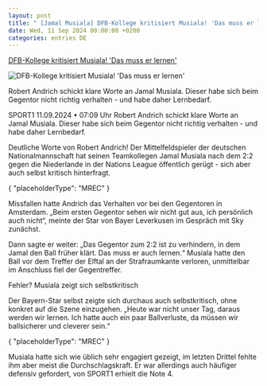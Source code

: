 ```yaml
---
layout: post
title: " [Jamal Musiala] DFB-Kollege kritisiert Musiala! 'Das muss er lernen'"
date: Wed, 11 Sep 2024 00:00:00 +0200
categories: entries DE
---
```

[DFB-Kollege kritisiert Musiala! 'Das muss er lernen'](https://www.sport1.de/news/fussball/dfb-team/2024/09/dfb-kollege-kritisiert-musiala-das-muss-er-lernen)

![DFB-Kollege kritisiert Musiala! 'Das muss er lernen'](https://reshape.sport1.de/c/t/a43250e8-8c48-4d2d-8451-6941f438ff70/1200x630)

Robert Andrich schickt klare Worte an Jamal Musiala. Dieser habe sich beim Gegentor nicht richtig verhalten - und habe daher Lernbedarf.

SPORT1 11.09.2024 • 07:09 Uhr Robert Andrich schickt klare Worte an Jamal Musiala. Dieser habe sich beim Gegentor nicht richtig verhalten - und habe daher Lernbedarf.

Deutliche Worte von Robert Andrich! Der Mittelfeldspieler der deutschen Nationalmannschaft hat seinen Teamkollegen Jamal Musiala nach dem 2:2 gegen die Niederlande in der Nations League öffentlich gerügt - sich aber auch selbst kritisch hinterfragt.

{ "placeholderType": "MREC" }

Missfallen hatte Andrich das Verhalten vor bei den Gegentoren in Amsterdam. „Beim ersten Gegentor sehen wir nicht gut aus, ich persönlich auch nicht“, meinte der Star von Bayer Leverkusen im Gespräch mit Sky zunächst.

Dann sagte er weiter: „Das Gegentor zum 2:2 ist zu verhindern, in dem Jamal den Ball früher klärt. Das muss er auch lernen.“ Musiala hatte den Ball vor dem Treffer der Elftal an der Strafraumkante verloren, unmittelbar im Anschluss fiel der Gegentreffer.

Fehler? Musiala zeigt sich selbstkritisch

Der Bayern-Star selbst zeigte sich durchaus auch selbstkritisch, ohne konkret auf die Szene einzugehen. „Heute war nicht unser Tag, daraus werden wir lernen. Ich hatte auch ein paar Ballverluste, da müssen wir ballsicherer und cleverer sein.“

{ "placeholderType": "MREC" }

Musiala hatte sich wie üblich sehr engagiert gezeigt, im letzten Drittel fehlte ihm aber meist die Durchschlagskraft. Er war allerdings auch häufiger defensiv gefordert, von SPORT1 erhielt die Note 4.

